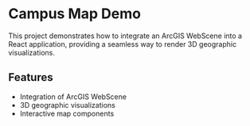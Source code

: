 # Campus Map Demo

This project demonstrates how to integrate an ArcGIS WebScene into a React application, providing a seamless way to render 3D geographic visualizations.

## Features

- Integration of ArcGIS WebScene
- 3D geographic visualizations
- Interactive map components
